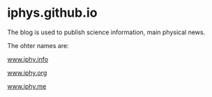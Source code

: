 # iphys.github.io

The blog is used to publish science information, main physical news.

The ohter names are:

www.iphy.info

www.iphy.org

www.iphy.me

